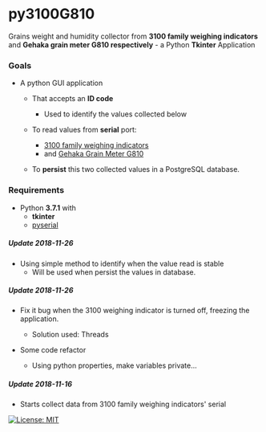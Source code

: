 # py3100G810
Grains weight and humidity collector from **3100 family weighing indicators** and **Gehaka grain meter G810 respectively** - a Python **Tkinter** Application

### Goals
* A python GUI application

  * That accepts an **ID code**
    * Used to identify the values collected below
  
  * To read values from **serial** port:
    * [3100 family weighing indicators](http://www.alfainstrumentos.com.br/produto/linha-3100-cs-painel/)
    * and [Gehaka Grain Meter G810](https://www.gehaka.com.br/produtos/linha-agricola/medidor-de-umidade-de-graos-de-bancada/g810-std)

  * To **persist** this two collected values in a PostgreSQL database.

### Requirements
* Python **3.7.1** with 
  * **tkinter**
  * [pyserial](https://github.com/pyserial/pyserial)


##### Update 2018-11-26

* Using simple method to identify when the value read is stable
  * Will be used when persist the values in database.

##### Update 2018-11-26

* Fix it bug when the 3100 weighing indicator is turned off, freezing the application.
  * Solution used: Threads

* Some code refactor
  * Using python properties, make variables private...

##### Update 2018-11-16

* Starts collect data from 3100 family weighing indicators' serial

 

[![License: MIT](https://img.shields.io/badge/License-MIT-yellow.svg)](https://opensource.org/licenses/MIT)